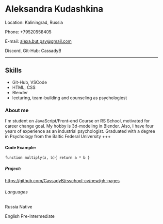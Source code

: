 # Aleksandra Kudashkina
 
 Location: Kaliningrad, Russia
 
 Phone: +79520558405
 
 E-mail: alexa.but.psy@gmail.com
 
 Discord, Git-Hub: CassadyB

---
## Skills
- Git-Hub, VSCode
- HTML, CSS
- Blender
- lecturing, team-building and counseling as psychologiest 

### About me
I`m student on JavaScript/Front-end Course от RS School, motivated for career change goal. 
My hobby is 3d-modeling in Blender. 
Also, I have four years of experience as an industrial psychologist. Graduated with a degree in Psychology from the Baltic Federal University
+++
#### Code Example:
`function multiply(a, b){
 return a * b
}`
##### Project:
https://github.com/CassadyB/rsschool-cv/new/gh-pages

###### Languages 
Russia Native

English Pre-Intermediate
